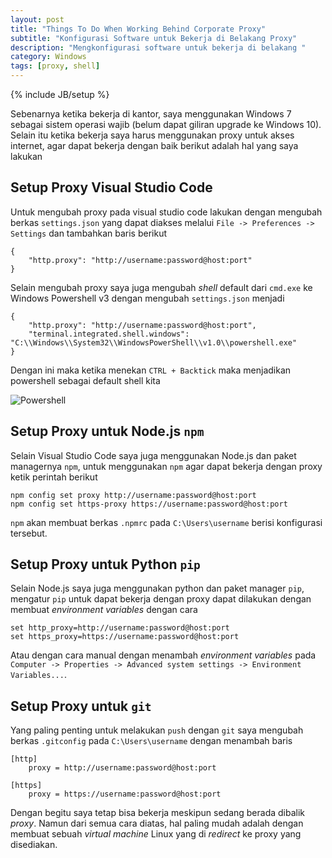 ```yaml
---
layout: post
title: "Things To Do When Working Behind Corporate Proxy"
subtitle: "Konfigurasi Software untuk Bekerja di Belakang Proxy"
description: "Mengkonfigurasi software untuk bekerja di belakang "
category: Windows
tags: [proxy, shell]
---
```

{% include JB/setup %}

Sebenarnya ketika bekerja di kantor, saya menggunakan Windows 7 sebagai sistem operasi wajib (belum dapat giliran upgrade ke Windows 10). Selain itu ketika bekerja saya harus menggunakan proxy untuk akses internet, agar dapat bekerja dengan baik berikut adalah hal yang saya lakukan

## Setup Proxy Visual Studio Code
Untuk mengubah proxy pada visual studio code lakukan dengan mengubah berkas `settings.json` yang dapat diakses melalui `File -> Preferences -> Settings` dan tambahkan baris berikut

    {
        "http.proxy": "http://username:password@host:port"
    }

Selain mengubah proxy saya juga mengubah _shell_ default dari `cmd.exe` ke Windows Powershell v3 dengan mengubah `settings.json` menjadi

    {
        "http.proxy": "http://username:password@host:port",
        "terminal.integrated.shell.windows": "C:\\Windows\\System32\\WindowsPowerShell\\v1.0\\powershell.exe"
    }

Dengan ini maka ketika menekan `CTRL + Backtick` maka menjadikan powershell sebagai default shell kita

<img src="{{ site.url }}/img/powershell-vscode.png" class="img-responsive" alt="Powershell">

## Setup Proxy untuk Node.js `npm`
Selain Visual Studio Code saya juga menggunakan Node.js dan paket managernya `npm`, untuk menggunakan `npm` agar dapat bekerja dengan proxy ketik perintah berikut

    npm config set proxy http://username:password@host:port
    npm config set https-proxy https://username:password@host:port

`npm` akan membuat berkas `.npmrc` pada `C:\Users\username` berisi konfigurasi tersebut.

## Setup Proxy untuk Python `pip`
Selain Node.js saya juga menggunakan python dan paket manager `pip`, mengatur `pip` untuk dapat bekerja dengan proxy dapat dilakukan dengan membuat _environment variables_ dengan cara

    set http_proxy=http://username:password@host:port
    set https_proxy=https://username:password@host:port

Atau dengan cara manual dengan menambah _environment variables_ pada `Computer -> Properties -> Advanced system settings -> Environment Variables...`.

## Setup Proxy untuk `git`
Yang paling penting untuk melakukan `push` dengan `git` saya mengubah berkas `.gitconfig` pada `C:\Users\username` dengan menambah baris

    [http]
        proxy = http://username:password@host:port

    [https]
        proxy = https://username:password@host:port

Dengan begitu saya tetap bisa bekerja meskipun sedang berada dibalik _proxy_. Namun dari semua cara diatas, hal paling mudah adalah dengan membuat sebuah _virtual machine_ Linux yang di _redirect_ ke proxy yang disediakan.